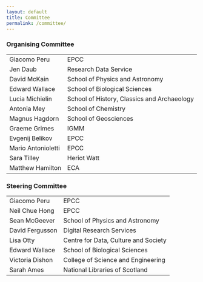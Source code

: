 ```yaml
---
layout: default
title: Committee
permalink: /committee/
---
```


<div class="row">
  <div class="col-md-6">
    <h3>Organising Committee</h3>
    <table class="table table-striped">
      <tr> <td>Giacomo Peru</td>  <td>EPCC</td> </tr>
      <tr> <td>Jen Daub</td>  <td>Research Data Service</td> </tr>
      <tr> <td>David McKain</td>  <td>School of Physics and Astronomy</td> </tr>
      <tr> <td>Edward Wallace</td>  <td>School of Biological Sciences</td> </tr>
      <tr> <td>Lucia Michielin</td>  <td>School of History, Classics and Archaeology</td> </tr>
      <tr> <td>Antonia Mey</td>  <td>School of Chemistry</td> </tr>
      <tr> <td>Magnus Hagdorn</td>  <td>School of Geosciences</td> </tr>
      <tr> <td>Graeme Grimes</td>  <td>IGMM</td> </tr>
      <tr> <td>Evgenij Belikov</td>  <td>EPCC</td> </tr>
      <tr> <td>Mario Antonioletti</td>  <td>EPCC</td> </tr>
      <tr> <td>Sara Tilley</td>  <td>Heriot Watt</td> </tr>
      <tr> <td>Matthew Hamilton</td>  <td>ECA</td> </tr>
    </table>
  </div>
  
  <div class="col-md-6">
    <h3>Steering Committee</h3>
    <table class="table table-striped">
      <tr> <td>Giacomo Peru</td>  <td>EPCC</td> </tr>
      <tr> <td>Neil Chue Hong</td>  <td>EPCC</td> </tr>
      <tr> <td>Sean McGeever</td>  <td>School of Physics and Astronomy</td> </tr>
      <tr> <td>David Fergusson</td>  <td>Digital Research Services</td> </tr>
      <tr> <td>Lisa Otty</td>  <td>Centre for Data, Culture and Society</td> </tr>
      <tr> <td>Edward Wallace</td>  <td>School of Biological Sciences</td> </tr>
      <tr> <td>Victoria Dishon</td>  <td>College of Science and Engineering</td> </tr>
      <tr> <td>Sarah Ames</td>  <td>National Libraries of Scotland</td> </tr>
    </table>
  </div>
</div>
